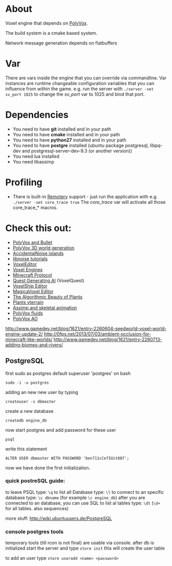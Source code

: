 # About
Voxel engine that depends on [PolyVox](http://www.volumesoffun.com/polyvox-about/).

The build system is a cmake based system.

Network message generation depends on flatbuffers

# Var
There are vars inside the engine that you can override via commandline. Var instances are runtime changeable
configuration variables that you can influence from within the game.
e.g. run the server with ```./server -set sv_port 1025``` to change the *sv_port* var to 1025 and bind that port.

# Dependencies
* You need to have **git** installed and in your path
* You need to have **cmake** installed and in your path
* You need to have **python27** installed and in your path
* You need to have **postgre** installed (ubuntu package postgresql, libpq-dev and postgresql-server-dev-9.3 (or another version))
* You need lua installed
* You need libassimp

# Profiling
* There is built-in [Remotery](https://github.com/Celtoys/Remotery) support - just run the application with e.g.
    ```./server -set core_trace true```
  The *core_trace* var will activate all those core_trace_* macros.

# Check this out:
* [PolyVox and Bullet](http://www.reddit.com/r/VoxelGameDev/comments/2dmfr1/fun_with_polyvox_and_bullet/)
* [PolyVox 3D world generation](http://accidentalnoise.sourceforge.net/minecraftworlds.html)
* [AccidentalNoise islands](http://www.gamedev.net/blog/33/entry-2249282-hooking-into-the-tree-to-build-a-map/)
* [libnoise tutorials](http://libnoise.sourceforge.net/tutorials/)
* [VoxelEditor](https://voxel.codeplex.com/)
* [Voxel Engines](http://www.reddit.com/r/gamedev/wiki/block_engines)
* [Minecraft Protocol](http://wiki.vg/Protocol)
* [Quest Generating AI](http://voxelquest.vanillaforums.com/discussion/comment/11/#Comment_11) (VoxelQuest)
* [VoxelShip Editor](https://blackflux.com/node/11)
* [MagicaVoxel Editor](http://ephtracy.github.io/)
* [The Algorithmic Beauty of Plants](http://algorithmicbotany.org/papers/#abop)
* [Plants vterrain](http://vterrain.org/Plants/)
* [Assimp and skeletal animation](http://www.ogldev.org/www/tutorial38/tutorial38.html)
* [PolyVox fluids](www.volumesoffun.com/phpBB3/viewtopic.php?f=14&t=219&p=1802&hilit=non+solid+non+solid+solid%2Fnon+glass+solid)
* [PolyVox AO](http://www.volumesoffun.com/phpBB3/viewtopic.php?f=14&t=481&hilit=transparen+solid)

http://www.gamedev.net/blog/1621/entry-2260604-seedworld-voxel-world-engine-update-2/
http://0fps.net/2013/07/03/ambient-occlusion-for-minecraft-like-worlds/
http://www.gamedev.net/blog/1621/entry-2260713-adding-biomes-and-rivers/

## PostgreSQL

first sudo as postgres default superuser 'postgres' on bash

`sudo -i -u postgres`

adding an new new user by typing

`createuser -s dbmaster`

create a new database

`createdb engine_db`

now start postgres and add password for these user

`psql`

write this statement

`ALTER USER dbmaster WITH PASSWORD 'ben711cCefIUit887';`

now we have done the first initialization.


### quick postreSQL guide:

to leave PSQL type: `\q`
to list all Database type: `\l`
to connect to an specific database type: `\c dbname` (for example `\c engine_db`)
after you are connected to an database, you can use SQL
to list al tables type: `\dt` (`\d+` for all tables. also sequences)

more stuff: http://wiki.ubuntuusers.de/PostgreSQL

### console postgres tools

temporary tools (till rcon is not final) are usable via console.
after db is initialized start the server and type `store init`
this will create the user table

to add an user type `store useradd <name> <password>`
